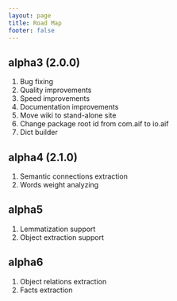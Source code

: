 ```yaml
---
layout: page
title: Road Map
footer: false
---
```

## alpha3 (2.0.0)

1. Bug fixing
2. Quality improvements
3. Speed improvements
4. Documentation improvements
5. Move wiki to stand-alone site
6. Change package root id from com.aif to io.aif
7. Dict builder

## alpha4 (2.1.0)

1. Semantic connections extraction
2. Words weight analyzing

## alpha5

1. Lemmatization support
2. Object extraction support

## alpha6

1. Object relations extraction
2. Facts extraction